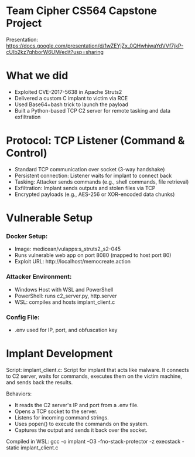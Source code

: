 # Team Cipher CS564 Capstone Project
Presentation: https://docs.google.com/presentation/d/1wZEYjZx_0QHwhiwaYdVVf7jkP-cUIb2kz7qhborW6UM/edit?usp=sharing

# What we did
- Exploited CVE-2017-5638 in Apache Struts2
- Delivered a custom C implant to victim via RCE
- Used Base64+bash trick to launch the payload
- Built a Python-based TCP C2 server for remote tasking and data exfiltration

# Protocol: TCP Listener (Command & Control)
- Standard TCP communication over socket (3-way handshake)
- Persistent connection: Listener waits for implant to connect back
- Tasking: Attacker sends commands (e.g., shell commands, file retrieval)
- Exfiltration: Implant sends outputs and stolen files via TCP
- Encrypted payloads (e.g., AES-256 or XOR-encoded data chunks)

# Vulnerable Setup
### Docker Setup:
- Image: medicean/vulapps:s_struts2_s2-045
- Runs vulnerable web app on port 8080 (mapped to host port 80)
- Exploit URL: http://localhost/memocreate.action
### Attacker Environment:
- Windows Host with WSL and PowerShell
- PowerShell: runs c2_server.py, http.server
- WSL: compiles and hosts implant_client.c
### Config File:
- .env used for IP, port, and obfuscation key

# Implant Development
Script: implant_client.c: Script for implant that acts like malware. It connects to C2 server, 
waits for commands, executes them on the victim machine, and sends back the results.

Behaviors:
- It reads the C2 server's IP and port from a .env file.
- Opens a TCP socket to the server.
- Listens for incoming command strings.
- Uses popen() to execute the commands on the system.
- Captures the output and sends it back over the socket.

Compiled in WSL: gcc -o implant -O3 -fno-stack-protector -z execstack -static implant_client.c

